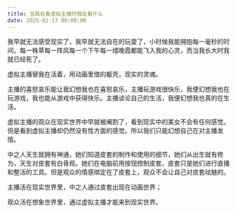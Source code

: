 ```yaml
---
title: 当我在看虚拟主播时我在看什么
date: 2025-02-17 00:00:00
---
```

我早就无法感受现实了，我早就无法自在的玩耍了，小时候我能拥抱每一毫秒的时间，每一株草每一阵风每一个下午每一缕晚霞都能飞入我的心灵，而当我长大时我就已经死了。

虚拟主播替我在活着，用动画里借的躯壳，现实的灵魂。

主播的喜怒哀乐能让我幻想我也在喜怒哀乐，主播玩游戏很快乐，我便幻想我也在玩游戏，我也能从游戏中获得快乐。主播谈论自己的生活，我便幻想我也真的在生活。

虚拟主播的观众在现实世界中早就被阉割了，看到现实中的美女不会有任何感觉。但是看到虚拟主播却仍然没有性方面的感觉。所以我们只能幻想自己在对主播发情。

中之人天生就拥有神通，她们知道皮套的制作和使用的细节，她们从出生就有修为，天生对皮套有白骨观。她们在电脑前用按钮控制皮套，皮套只是她们进行直播和整活的工具。但是观众的情感绑定在了皮套上，观众不会让自己对皮套祛魅的。

主播活在现实世界里，中之人通过皮套出现在动画世界；

观众活在想象世界里，通过虚拟主播才能来到现实世界。
